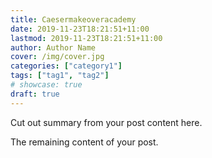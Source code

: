 ```yaml
---
title: Caesermakeoveracademy
date: 2019-11-23T18:21:51+11:00
lastmod: 2019-11-23T18:21:51+11:00
author: Author Name
cover: /img/cover.jpg
categories: ["category1"]
tags: ["tag1", "tag2"]
# showcase: true
draft: true
---
```


Cut out summary from your post content here.

<!--more-->

The remaining content of your post.
